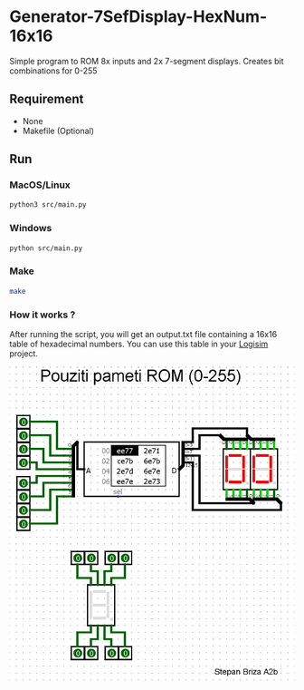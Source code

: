 # Generator-7SefDisplay-HexNum-16x16

Simple program to ROM 8x inputs and 2x 7-segment displays. Creates bit combinations for 0-255

## Requirement

- None
- Makefile (Optional)

## Run

### MacOS/Linux

```bash
python3 src/main.py
```

### Windows

```bash
python src/main.py
```

### Make

```bash
make
```

### How it works ?

After running the script, you will get an output.txt file containing a 16x16 table of hexadecimal numbers. You can use this table in your [Logisim](https://sourceforge.net/projects/circuit/) project.

![Local Image](img/image.png)
